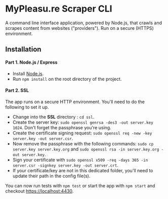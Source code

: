 MyPleasu.re Scraper CLI
================================

A command line interface application, powered by Node.js, that crawls and scrapes content from websites ("providers"). Run on a secure (HTTPS) environment.

## Installation

#### Part 1. Node.js / Express
- Install [Node.js](http://nodejs.org/).
- Run `npm install` on the root directory of the project.

#### Part 2. SSL
The app runs on a secure HTTP environment. You'll need to do the following to set it up.

- Change into the **SSL** directory : `cd ssl`.
- Create the server key: `sudo openssl genrsa -des3 -out server.key 1024`. Don't forget the passphrase you're using.
- Create the certificate signing request: `sudo openssl req -new -key server.key -out server.csr`.
- Now remove the passphrase with the following commands: `sudo cp server.key server.key.org` and `sudo openssl rsa -in server.key.org -out server.key`.
- Sign your certificate with `sudo openssl x509 -req -days 365 -in server.csr -signkey server.key -out server.crt`.
- If your certificate/key are not in this dedicated folder, you'll need to update their path in the config file(s).

You can now run tests with `npm test` or start the app with `npm start` and checkout [https://localhost:4430](https://localhost:4430).

